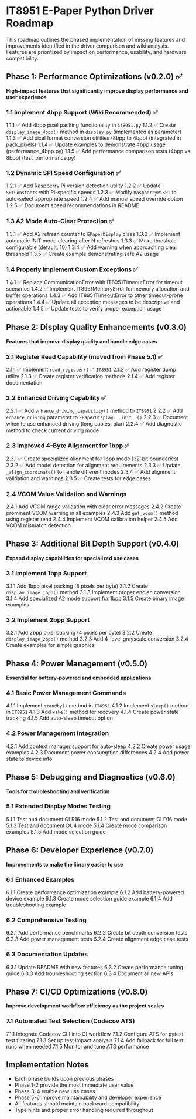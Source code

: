 <!-- markdownlint-disable MD013 MD036 -->
# IT8951 E-Paper Python Driver Roadmap

This roadmap outlines the phased implementation of missing features and improvements identified in the driver comparison and wiki analysis. Features are prioritized by impact on performance, usability, and hardware compatibility.

## Phase 1: Performance Optimizations (v0.2.0) ✅

**High-impact features that significantly improve display performance and user experience**

### 1.1 Implement 4bpp Support (Wiki Recommended) ✅

1.1.1 ✅ Add 4bpp pixel packing functionality in `it8951.py`
1.1.2 ✅ Create `display_image_4bpp()` method in `display.py` (implemented as parameter)
1.1.3 ✅ Add pixel format conversion utilities (8bpp to 4bpp) (integrated in pack_pixels)
1.1.4 ✅ Update examples to demonstrate 4bpp usage (performance_4bpp.py)
1.1.5 ✅ Add performance comparison tests (4bpp vs 8bpp) (test_performance.py)

### 1.2 Dynamic SPI Speed Configuration ✅

1.2.1 ✅ Add Raspberry Pi version detection utility
1.2.2 ✅ Update `SPIConstants` with Pi-specific speeds
1.2.3 ✅ Modify `RaspberryPiSPI` to auto-select appropriate speed
1.2.4 ✅ Add manual speed override option
1.2.5 ✅ Document speed recommendations in README

### 1.3 A2 Mode Auto-Clear Protection ✅

1.3.1 ✅ Add A2 refresh counter to `EPaperDisplay` class
1.3.2 ✅ Implement automatic INIT mode clearing after N refreshes
1.3.3 ✅ Make threshold configurable (default: 10)
1.3.4 ✅ Add warning when approaching clear threshold
1.3.5 ✅ Create example demonstrating safe A2 usage

### 1.4 Properly Implement Custom Exceptions ✅

1.4.1 ✅ Replace CommunicationError with IT8951TimeoutError for timeout scenarios
1.4.2 ✅ Implement IT8951MemoryError for memory allocation and buffer operations
1.4.3 ✅ Add IT8951TimeoutError to other timeout-prone operations
1.4.4 ✅ Update all exception messages to be descriptive and actionable
1.4.5 ✅ Update tests to verify proper exception usage

## Phase 2: Display Quality Enhancements (v0.3.0)

**Features that improve display quality and handle edge cases**

### 2.1 Register Read Capability (moved from Phase 5.1) ✅

2.1.1 ✅ Implement `read_register()` in `IT8951`
2.1.2 ✅ Add register dump utility
2.1.3 ✅ Create register verification methods
2.1.4 ✅ Add register documentation

### 2.2 Enhanced Driving Capability ✅

2.2.1 ✅ Add `enhance_driving_capability()` method to `IT8951`
2.2.2 ✅ Add `enhance_driving` parameter to `EPaperDisplay.__init__()`
2.2.3 ✅ Document when to use enhanced driving (long cables, blur)
2.2.4 ✅ Add diagnostic method to check current driving mode

### 2.3 Improved 4-Byte Alignment for 1bpp ✅

2.3.1 ✅ Create specialized alignment for 1bpp mode (32-bit boundaries)
2.3.2 ✅ Add model detection for alignment requirements
2.3.3 ✅ Update `_align_coordinate()` to handle different modes
2.3.4 ✅ Add alignment validation and warnings
2.3.5 ✅ Create tests for edge cases

### 2.4 VCOM Value Validation and Warnings

2.4.1 Add VCOM range validation with clear error messages
2.4.2 Create prominent VCOM warning in all examples
2.4.3 Add `get_vcom()` method using register read
2.4.4 Implement VCOM calibration helper
2.4.5 Add VCOM mismatch detection

## Phase 3: Additional Bit Depth Support (v0.4.0)

**Expand display capabilities for specialized use cases**

### 3.1 Implement 1bpp Support

3.1.1 Add 1bpp pixel packing (8 pixels per byte)
3.1.2 Create `display_image_1bpp()` method
3.1.3 Implement proper endian conversion
3.1.4 Add specialized A2 mode support for 1bpp
3.1.5 Create binary image examples

### 3.2 Implement 2bpp Support

3.2.1 Add 2bpp pixel packing (4 pixels per byte)
3.2.2 Create `display_image_2bpp()` method
3.2.3 Add 4-level grayscale conversion
3.2.4 Create examples for simple graphics

## Phase 4: Power Management (v0.5.0)

**Essential for battery-powered and embedded applications**

### 4.1 Basic Power Management Commands

4.1.1 Implement `standby()` method in `IT8951`
4.1.2 Implement `sleep()` method in `IT8951`
4.1.3 Add `wake()` method for recovery
4.1.4 Create power state tracking
4.1.5 Add auto-sleep timeout option

### 4.2 Power Management Integration

4.2.1 Add context manager support for auto-sleep
4.2.2 Create power usage examples
4.2.3 Document power consumption differences
4.2.4 Add power state to device info

## Phase 5: Debugging and Diagnostics (v0.6.0)

**Tools for troubleshooting and verification**

### 5.1 Extended Display Modes Testing

5.1.1 Test and document GLR16 mode
5.1.2 Test and document GLD16 mode
5.1.3 Test and document DU4 mode
5.1.4 Create mode comparison examples
5.1.5 Add mode selection guide

## Phase 6: Developer Experience (v0.7.0)

**Improvements to make the library easier to use**

### 6.1 Enhanced Examples

6.1.1 Create performance optimization example
6.1.2 Add battery-powered device example
6.1.3 Create mode selection guide example
6.1.4 Add troubleshooting example

### 6.2 Comprehensive Testing

6.2.1 Add performance benchmarks
6.2.2 Create bit depth conversion tests
6.2.3 Add power management tests
6.2.4 Create alignment edge case tests

### 6.3 Documentation Updates

6.3.1 Update README with new features
6.3.2 Create performance tuning guide
6.3.3 Add troubleshooting section
6.3.4 Document all new APIs

## Phase 7: CI/CD Optimizations (v0.8.0)

**Improve development workflow efficiency as the project scales**

### 7.1 Automated Test Selection (Codecov ATS)

7.1.1 Integrate Codecov CLI into CI workflow
7.1.2 Configure ATS for pytest test filtering
7.1.3 Set up test impact analysis
7.1.4 Add fallback for full test runs when needed
7.1.5 Monitor and tune ATS performance

## Implementation Notes

- Each phase builds upon previous phases
- Phase 1-2 provide the most immediate user value
- Phase 3-4 enable new use cases
- Phase 5-6 improve maintainability and developer experience
- All features should maintain backward compatibility
- Type hints and proper error handling required throughout
